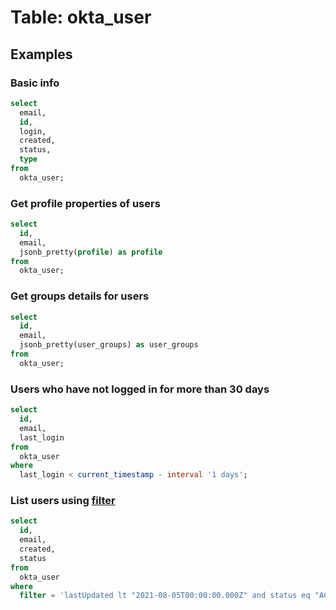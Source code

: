 # Table: okta_user

## Examples

### Basic info

```sql
select
  email,
  id,
  login,
  created,
  status,
  type
from
  okta_user;
```

### Get profile properties of users

```sql
select
  id,
  email,
  jsonb_pretty(profile) as profile
from
  okta_user;
```

### Get groups details for users

```sql
select
  id,
  email,
  jsonb_pretty(user_groups) as user_groups
from
  okta_user;
```

### Users who have not logged in for more than 30 days

```sql
select
  id,
  email,
  last_login
from
  okta_user
where
  last_login < current_timestamp - interval '1 days';
```

### List users using [filter](https://developer.okta.com/docs/reference/api/users/#list-users-with-a-filter)

```sql
select
  id,
  email,
  created,
  status
from
  okta_user
where
  filter = 'lastUpdated lt "2021-08-05T00:00:00.000Z" and status eq "ACTIVE"';
```
